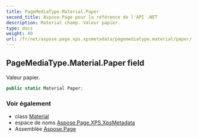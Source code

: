 ```yaml
---
title: PageMediaType.Material.Paper
second_title: Aspose.Page pour la référence de l'API .NET
description: Material champ. Valeur papier.
type: docs
weight: 40
url: /fr/net/aspose.page.xps.xpsmetadata/pagemediatype.material/paper/
---
```

## PageMediaType.Material.Paper field

Valeur papier.

```csharp
public static Material Paper;
```

### Voir également

* class [Material](../)
* espace de noms [Aspose.Page.XPS.XpsMetadata](../../pagemediatype.material/)
* Assemblée [Aspose.Page](../../../)


